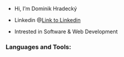 - Hi, I’m Dominik Hradecký


- Linkedin @[Link to Linkedin](https://www.linkedin.com/in/dominik-hradeck%C3%BD-700162225/)
- Intrested in Software & Web Development


### Languages and Tools:

